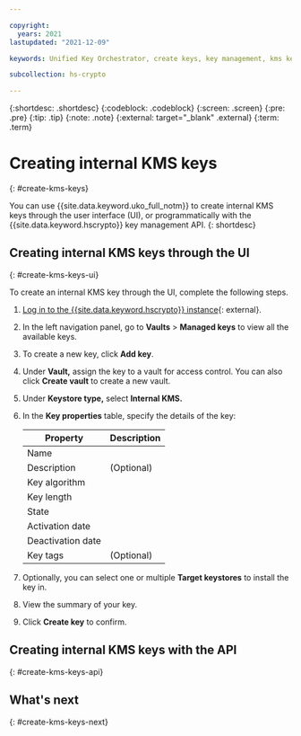 ```yaml
---

copyright:
  years: 2021
lastupdated: "2021-12-09"

keywords: Unified Key Orchestrator, create keys, key management, kms keys

subcollection: hs-crypto

---
```


{:shortdesc: .shortdesc}
{:codeblock: .codeblock}
{:screen: .screen}
{:pre: .pre}
{:tip: .tip}
{:note: .note}
{:external: target="_blank" .external}
{:term: .term}


# Creating internal KMS keys
{: #create-kms-keys}

You can use {{site.data.keyword.uko_full_notm}} to create internal KMS keys through the user interface (UI), or programmatically with the {{site.data.keyword.hscrypto}} key management API.
{: shortdesc}


## Creating internal KMS keys through the UI
{: #create-kms-keys-ui}

To create an internal KMS key through the UI, complete the following steps.

1. [Log in to the {{site.data.keyword.hscrypto}} instance](https://cloud.ibm.com/login){: external}.
2. In the left navigation panel, go to **Vaults** &gt; **Managed keys** to view all the available keys.
3. To create a new key, click **Add key**.
4. Under **Vault,** assign the key to a vault for access control. You can also click **Create vault** to create a new vault.
5. Under **Keystore type,** select **Internal KMS.**
6. In the **Key properties** table, specify the details of the key:

    |       Property	     |                         Description                       |
    |----------------------|-----------------------------------------------------------|
    | Name                 |                                                           |
    | Description          | (Optional)                                                |
    | Key algorithm        |                                                           |
    | Key length           |                                                           |
    | State                |                                                           |
    | Activation date      |                                                           |
    | Deactivation date    |                                                           |
    | Key tags             | (Optional)                                                |

7. Optionally, you can select one or multiple **Target keystores** to install the key in.
8. View the summary of your key.
9. Click **Create key** to confirm.




## Creating internal KMS keys with the API
{: #create-kms-keys-api}






## What's next
{: #create-kms-keys-next}


  


